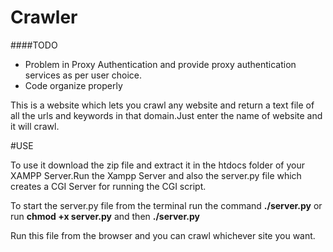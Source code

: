 # Crawler

####TODO
* Problem in Proxy Authentication and provide proxy authentication services as per user choice.
* Code organize properly



This is a website which lets you crawl any website and return a text file of all the urls and  keywords in that domain.Just enter the name of website and it will crawl.

#USE

To use it download the zip file and extract it in the htdocs folder of your XAMPP Server.Run the Xampp Server and also the server.py file which creates a CGI Server for running the CGI script.

To start the server.py file from the terminal run the command **./server.py**  or run **chmod +x server.py** and then **./server.py**

Run this file from the browser and you can crawl whichever site you want.
